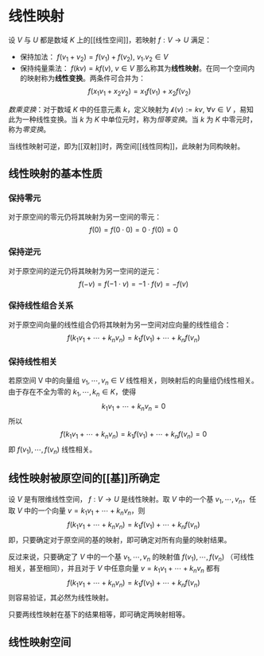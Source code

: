 # 线性映射

设 $V$ 与 $U$ 都是数域 $K$ 上的[[线性空间]]，若映射 $f : V \to U$ 满足：
+ 保持加法： $f(v_1+v_2)=f(v_1)+f(v_2),\ v_1.v_2 \in V$
+ 保持纯量乘法： $f(kv)=kf(v),\ v \in V$
那么称其为**线性映射**。在同一个空间内的映射称为**线性变换**。两条件可合并为：
$$ f(x_1v_1+x_2v_2)=x_1f(v_1)+x_2f(v_2) $$

*数乘变换*：对于数域 $K$ 中的任意元素 $k$，定义映射为 $\mathcal{k}(v):=k v,\ \forall v \in V$ ，易知此为一种线性变换。当 $k$ 为 $K$ 中单位元时，称为*恒等变换*。当 $k$ 为 $K$ 中零元时，称为*零变换*。

当线性映射可逆，即为[[双射]]时，两空间[[线性同构]]，此映射为同构映射。
## 线性映射的基本性质

### 保持零元

对于原空间的零元仍将其映射为另一空间的零元：
$$ f(0)=f(0 \cdot 0)=0\cdot f(0)=0 $$

### 保持逆元

对于原空间的逆元仍将其映射为另一空间的逆元：
$$  f(-v)=f(-1 \cdot v)=-1 \cdot f(v)=-f(v)  $$

### 保持线性组合关系

对于原空间向量的线性组合仍将其映射为另一空间对应向量的线性组合：
$$f(k_1v_1+\cdots+k_n v_n)=k_1f(v_1)+\cdots+k_n f(v_n)$$

### 保持线性相关

若原空间 V 中的向量组 $v_1,\cdots,v_n \in V$ 线性相关，则映射后的向量组仍线性相关。
由于存在不全为零的 $k_1,\cdots,k_n \in K$，使得
$$ k_1v_1+\cdots+k_n v_n=0 $$
所以
$$ f(k_1v_1+\cdots+k_n v_n)=k_1f(v_1)+\cdots+k_n f(v_n)=0 $$
即 $f(v_1),\cdots,f(v_n)$ 线性相关。

## 线性映射被原空间的[[基]]所确定

设 $V$ 是有限维线性空间， $f : V \to U$ 是线性映射。取 $V$ 中的一个基 $v_1,\cdots,v_n$，任取 $V$ 中的一个向量 $v=k_1v_1+\cdots+k_n v_n$，则
$$ f(k_1v_1+\cdots+k_n v_n)=k_1f(v_1)+\cdots+k_n f(v_n) $$
即，只要确定对于原空间的基的映射，即可确定对所有向量的映射结果。

反过来说，只要确定了 $V$ 中的一个基 $v_1,\cdots,v_n$ 的映射值 $f(v_1),\cdots,f(v_n)$ （可线性相关，甚至相同），并且对于 $V$ 中任意向量 $v=k_1v_1+\cdots+k_n v_n$ 都有
$$ f(k_1v_1+\cdots+k_n v_n)=k_1f(v_1)+\cdots+k_n f(v_n) $$
则容易验证，其必然为线性映射。

只要两线性映射在基下的结果相等，即可确定两映射相等。


## 线性映射空间

